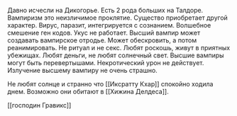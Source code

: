 Давно исчесли на Дикогорье. Есть 2 рода больших на Талдоре. Вампиризм это неизличимое проклятие. Существо приобретает другой характер. Вирус, паразит, интегрируется с сознанием. Волшебное смешение ген кодов. Укус не работает. Высший вампир может создавать вампирское отродье. Может обескровить, а потом реанимировать. Не ритуал и не секс.  Любят роскошь, живут в приятных убежищах. Любят деньги, не любят солнечный свет. 
Высшие вампиры могут быть перевертышами. Некротический урон не действует. Излучение высшему вампиру не очень страшно.

Не любят солнце и странно что [[Иксратту Кхар]] спокойно ходила днем.
Возможно они обитают в [[Хижина Делдеса]].


[[господин Гравикс]]
